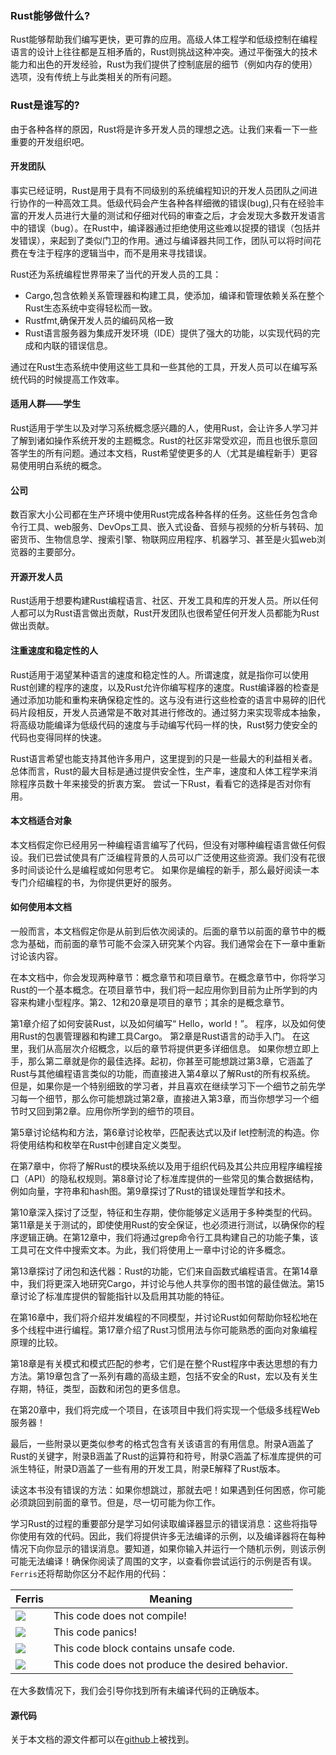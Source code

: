 
### Rust能够做什么?

Rust能够帮助我们编写更快，更可靠的应用。高级人体工程学和低级控制在编程语言的设计上往往都是互相矛盾的，Rust则挑战这种冲突。通过平衡强大的技术能力和出色的开发经验，Rust为我们提供了控制底层的细节（例如内存的使用）选项，没有传统上与此类相关的所有问题。

### Rust是谁写的?

由于各种各样的原因，Rust将是许多开发人员的理想之选。让我们来看一下一些重要的开发组织吧。

#### 开发团队

事实已经证明，Rust是用于具有不同级别的系统编程知识的开发人员团队之间进行协作的一种高效工具。低级代码会产生各种各样细微的错误(bug),只有在经验丰富的开发人员进行大量的测试和仔细对代码的审查之后，才会发现大多数开发语言中的错误（bug）。在Rust中，编译器通过拒绝使用这些难以捉摸的错误（包括并发错误），来起到了类似门卫的作用。通过与编译器共同工作，团队可以将时间花费在专注于程序的逻辑当中，而不是用来寻找错误。

Rust还为系统编程世界带来了当代的开发人员的工具：

* Cargo,包含依赖关系管理器和构建工具，使添加，编译和管理依赖关系在整个Rust生态系统中变得轻松而一致。
* Rustfmt,确保开发人员的编码风格一致
* Rust语言服务器为集成开发环境（IDE）提供了强大的功能，以实现代码的完成和内联的错误信息。

通过在Rust生态系统中使用这些工具和一些其他的工具，开发人员可以在编写系统代码的时候提高工作效率。

#### 适用人群——学生

Rust适用于学生以及对学习系统概念感兴趣的人，使用Rust，会让许多人学习并了解到诸如操作系统开发的主题概念。Rust的社区非常受欢迎，而且也很乐意回答学生的所有问题。通过本文档，Rust希望使更多的人（尤其是编程新手）更容易使用明白系统的概念。

#### 公司

数百家大小公司都在生产环境中使用Rust完成各种各样的任务。这些任务包含命令行工具、web服务、DevOps工具、嵌入式设备、音频与视频的分析与转码、加密货币、生物信息学、搜索引擎、物联网应用程序、机器学习、甚至是火狐web浏览器的主要部分。

#### 开源开发人员

Rust适用于想要构建Rust编程语言、社区、开发工具和库的开发人员。所以任何人都可以为Rust语言做出贡献，Rust开发团队也很希望任何开发人员都能为Rust做出贡献。

#### 注重速度和稳定性的人

Rust适用于渴望某种语言的速度和稳定性的人。所谓速度，就是指你可以使用Rust创建的程序的速度，以及Rust允许你编写程序的速度。Rust编译器的检查是通过添加功能和重构来确保稳定性的。这与没有进行这些检查的语言中易碎的旧代码片段相反，开发人员通常是不敢对其进行修改的。通过努力来实现零成本抽象，将高级功能编译为低级代码的速度与手动编写代码一样的快，Rust努力使安全的代码也变得同样的快速。

Rust语言希望也能支持其他许多用户，这里提到的只是一些最大的利益相关者。总体而言，Rust的最大目标是通过提供安全性，生产率，速度和人体工程学来消除程序员数十年来接受的折衷方案。 尝试一下Rust，看看它的选择是否对你有用。

#### 本文档适合对象

本文档假定你已经用另一种编程语言编写了代码，但没有对哪种编程语言做任何假设。我们已尝试使具有广泛编程背景的人员可以广泛使用这些资源。我们没有花很多时间谈论什么是编程或如何思考它。 如果你是编程的新手，那么最好阅读一本专门介绍编程的书，为你提供更好的服务。

#### 如何使用本文档

一般而言，本文档假定你是从前到后依次阅读的。后面的章节以前面的章节中的概念为基础，而前面的章节可能不会深入研究某个内容。我们通常会在下一章中重新讨论该内容。

在本文档中，你会发现两种章节：概念章节和项目章节。在概念章节中，你将学习Rust的一个基本概念。在项目章节中，我们将一起应用你到目前为止所学到的内容来构建小型程序。第2、12和20章是项目的章节；其余的是概念章节。

第1章介绍了如何安装Rust，以及如何编写“ Hello，world！”。 程序，以及如何使用Rust的包裹管理器和构建工具Cargo。 第2章是Rust语言的动手入门。 在这里，我们从高层次介绍概念，以后的章节将提供更多详细信息。 如果你想立即上手，那么第二章就是你的最佳选择。起初，你甚至可能想跳过第3章，它涵盖了Rust与其他编程语言类似的功能，而直接进入第4章以了解Rust的所有权系统。 但是，如果你是一个特别细致的学习者，并且喜欢在继续学习下一个细节之前先学习每一个细节，那么你可能想跳过第2章，直接进入第3章，而当你想学习一个细节时又回到第2章。应用你所学到的细节的项目。

第5章讨论结构和方法，第6章讨论枚举，匹配表达式以及if let控制流的构造。你将使用结构和枚举在Rust中创建自定义类型。

在第7章中，你将了解Rust的模块系统以及用于组织代码及其公共应用程序编程接口（API）的隐私权规则。第8章讨论了标准库提供的一些常见的集合数据结构，例如向量，字符串和hash图。第9章探讨了Rust的错误处理哲学和技术。

第10章深入探讨了泛型，特征和生存期，使你能够定义适用于多种类型的代码。第11章是关于测试的，即使使用Rust的安全保证，也必须进行测试，以确保你的程序逻辑正确。在第12章中，我们将通过grep命令行工具构建自己的功能子集，该工具可在文件中搜索文本。为此，我们将使用上一章中讨论的许多概念。

第13章探讨了闭包和迭代器：Rust的功能，它们来自函数式编程语言。在第14章中，我们将更深入地研究Cargo，并讨论与他人共享你的图书馆的最佳做法。第15章讨论了标准库提供的智能指针以及启用其功能的特征。

在第16章中，我们将介绍并发编程的不同模型，并讨论Rust如何帮助你轻松地在多个线程中进行编程。第17章介绍了Rust习惯用法与你可能熟悉的面向对象编程原理的比较。

第18章是有关模式和模式匹配的参考，它们是在整个Rust程序中表达思想的有力方法。第19章包含了一系列有趣的高级主题，包括不安全的Rust，宏以及有关生存期，特征，类型，函数和闭包的更多信息。

在第20章中，我们将完成一个项目，在该项目中我们将实现一个低级多线程Web服务器！

最后，一些附录以更类似参考的格式包含有关该语言的有用信息。附录A涵盖了Rust的关键字，附录B涵盖了Rust的运算符和符号，附录C涵盖了标准库提供的可派生特征，附录D涵盖了一些有用的开发工具，附录E解释了Rust版本。

读这本书没有错误的方法：如果你想跳过，那就去吧！如果遇到任何困惑，你可能必须跳回到前面的章节。但是，尽一切可能为你工作。


学习Rust的过程的重要部分是学习如何读取编译器显示的错误消息：这些将指导你使用有效的代码。因此，我们将提供许多无法编译的示例，以及编译器将在每种情况下向你显示的错误消息。要知道，如果你输入并运行一个随机示例，则该示例可能无法编译！确保你阅读了周围的文字，以查看你尝试运行的示例是否有误。`Ferris`还将帮助你区分不起作用的代码：

| Ferris                                                                 | Meaning                                          |
|------------------------------------------------------------------------|--------------------------------------------------|
| <img src="https://doc.rust-lang.org/book/img/ferris/does_not_compile.svg" class="ferris-explain"/>    | This code does not compile!                      |
| <img src="https://doc.rust-lang.org/book/img/ferris/panics.svg" class="ferris-explain"/>              | This code panics!                                |
| <img src="https://doc.rust-lang.org/book/img/ferris/unsafe.svg" class="ferris-explain"/>              | This code block contains unsafe code.            |
| <img src="https://doc.rust-lang.org/book/img/ferris/not_desired_behavior.svg" class="ferris-explain"/>| This code does not produce the desired behavior. |

在大多数情况下，我们会引导你找到所有未编译代码的正确版本。

#### 源代码

关于本文档的源文件都可以在[github](https://github.com/eveningwater/rust-doc)上被找到。